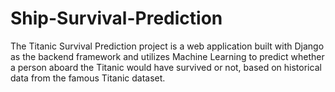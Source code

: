 # Ship-Survival-Prediction

The Titanic Survival Prediction project is a web application built with Django as the backend framework and utilizes Machine Learning to predict whether a person aboard the Titanic would have survived or not, based on historical data from the famous Titanic dataset. 


